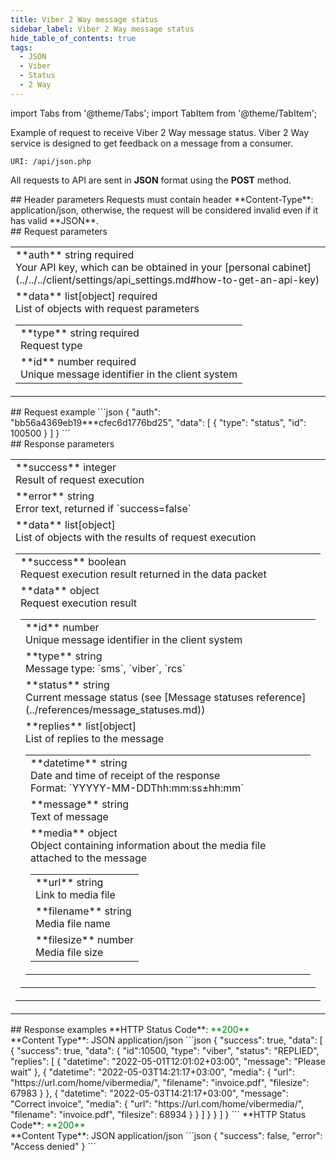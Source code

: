 ```yaml
---
title: Viber 2 Way message status
sidebar_label: Viber 2 Way message status
hide_table_of_contents: true
tags:
  - JSON
  - Viber
  - Status
  - 2 Way
---
```


import Tabs from '@theme/Tabs';
import TabItem from '@theme/TabItem';

Example of request to receive Viber 2 Way message status. Viber 2 Way service is designed to get feedback on a message from a consumer.

`URI: /api/json.php`

All requests to API are sent in **JSON** format using the <a class="green-text">**POST**</a> method.

<div class="header">
    ## Header parameters
    Requests must contain header **Content-Type**: application/json, otherwise, the request will be considered invalid even if it has valid **JSON**.
</div>

<div class="post-wrap">
    <div class="post-item">
        <div class="item-content">
            <div class="request-parameters">
            ## Request parameters
            <table class="t1">
                <tbody>
                    <tr>
                        <td>
                            <a class="name">**auth**</a>
                            <a class="type">string</a>
                            <a class="required">required</a> <br/>
                            <a class="description">Your API key, which can be obtained in your [personal cabinet](../../../client/settings/api_settings.md#how-to-get-an-api-key)</a>
                        </td>
                    </tr>
                    <tr>
                        <td>
                            <a class="name">**data**</a>
                            <a class="type">list[object]</a>
                            <a class="required">required</a> <br/>
                            <a class="description">List of objects with request parameters</a>
                            <table class="t2">
                            <tbody>
                                <tr>
                                    <td>
                                        <a class="name">**type**</a>
                                        <a class="type">string</a>
                                        <a class="required">required</a> <br/>
                                        <a class="description">Request type</a>
                                    </td>
                                </tr>
                                <tr>
                                    <td>
                                        <a class="name">**id**</a>
                                        <a class="type">number</a>
                                        <a class="required">required</a> <br/>
                                        <a class="description">Unique message identifier in the client system</a>
                                    </td>
                                </tr>
                            </tbody>
                            </table>
                        </td>
                    </tr>
                </tbody>
            </table>
            </div>
        </div>
    </div>
    <div class="post-item">
        <div class="item-content">
            <div class="request-example">
                ## Request example
                ```json
                {
                    "auth": "bb56a4369eb19***cfec6d1776bd25",
                    "data": [
                        {
                            "type": "status",
                            "id": 100500
                        }
                    ]
                }
                ```
            </div>
        </div>
    </div>
    <div class="post-item">
        <div class="item-content">
            <div class="response-parameters">
            ## Response parameters
            <table class="t1">
                <tbody>
                    <tr>
                        <td>
                            <a class="name">**success**</a>
                            <a class="type">integer</a> <br/>
                            <a class="description">Result of request execution</a>
                        </td>
                    </tr>
                    <tr>
                        <td>
                            <a class="name">**error**</a>
                            <a class="type">string</a> <br/>
                            <a class="description">Error text, returned if `success=false`</a>
                        </td>
                    </tr>
                    <tr>
                        <td>
                            <a class="name">**data**</a>
                            <a class="type">list[object]</a> <br/>
                            <a class="description">List of objects with the results of request execution</a>
                            <table class="t2">
                                <tbody>
                                    <tr>
                                        <td>
                                            <a class="name">**success**</a>
                                            <a class="type">boolean</a> <br/>
                                            <a class="description">Request execution result returned in the data packet</a>
                                        </td>
                                    </tr>
                                    <tr>
                                        <td>
                                            <a class="name">**data**</a>
                                            <a class="type">object</a><br/>
                                            <a class="description">Request execution result</a> <br/>
                                            <table class="t2">
                                                <tbody>
                                                    <tr>
                                                        <td>
                                                            <a class="name">**id**</a>
                                                            <a class="type">number</a> <br/>
                                                            <a class="description">Unique message identifier in the client system</a>
                                                        </td>
                                                    </tr>
                                                    <tr>
                                                        <td>                                              
                                                            <a class="name">**type**</a>
                                                            <a class="type">string</a> <br/>
                                                            <a class="description">Message type: `sms`, `viber`, `rcs`</a>
                                                        </td>
                                                    </tr>
                                                    <tr>
                                                        <td>                                              
                                                            <a class="name">**status**</a>
                                                            <a class="type">string</a> <br/>
                                                            <a class="description">Current message status (see [Message statuses reference](../references/message_statuses.md))</a>
                                                        </td>
                                                    </tr>
                                                    <tr>
                                                        <td>                                              
                                                            <a class="name">**replies**</a>
                                                            <a class="type">list[object]</a> <br/>
                                                            <a class="description">List of replies to the message</a>
                                                            <table class="t2">
                                                            <tbody>
                                                                <tr>
                                                                    <td>
                                                                        <a class="name">**datetime**</a>
                                                                        <a class="type">string</a> <br/>
                                                                        <a class="description">Date and time of receipt of the response <br/> Format: `YYYYY-MM-DDThh:mm:ss±hh:mm`</a>
                                                                    </td>
                                                                </tr>
                                                                <tr>
                                                                    <td>
                                                                        <a class="name">**message**</a>
                                                                        <a class="type">string</a> <br/>
                                                                        <a class="description">Text of message</a>
                                                                    </td>
                                                                </tr>
                                                                <tr>
                                                                    <td>
                                                                        <a class="name">**media**</a>
                                                                        <a class="type">object</a> <br/>
                                                                        <a class="description">Object containing information about the media file attached to the message </a>
                                                                        <table class="t2">
                                                                        <tbody>
                                                                            <tr>
                                                                                <td>
                                                                                    <a class="name">**url**</a>
                                                                                    <a class="type">string</a> <br/>
                                                                                    <a class="description">Link to media file </a>
                                                                                </td>
                                                                            </tr>
                                                                            <tr>
                                                                                <td>
                                                                                    <a class="name">**filename**</a>
                                                                                    <a class="type">string</a> <br/>
                                                                                    <a class="description">Media file name </a>
                                                                                </td>
                                                                            </tr>
                                                                            <tr>
                                                                                <td>
                                                                                    <a class="name">**filesize**</a>
                                                                                    <a class="type">number</a> <br/>
                                                                                    <a class="description">Media file size</a>
                                                                                </td>
                                                                            </tr>
                                                                        </tbody>
                                                                        </table>
                                                                    </td>
                                                                </tr>
                                                            </tbody>
                                                            </table>
                                                        </td>
                                                    </tr>
                                                </tbody>
                                            </table>
                                        </td>
                                    </tr>
                                </tbody>
                            </table>
                        </td>
                    </tr>
                </tbody>
            </table>
            </div>
        </div>
    </div>
    <div class="post-item">
        <div class="item-content">
            <div class="response-example">
                ## Response examples
                <Tabs
                groupId="response-examples"
                defaultValue="successful"
                values={[
                    { label: 'Successful', value: 'successful', },
                    { label: 'Access denied', value: 'accessdenied' }
                ]}
                >
                <TabItem value="successful">
                **HTTP Status Code**: <font color="green">**200**</font> <br/> **Content Type**: JSON application/json
                ```json
                {
                    "success": true,
                    "data": [
                        {
                            "success": true,
                            "data": {
                                "id":10500,
                                "type": "viber",
                                "status": "REPLIED",
                                "replies": [
                                    {
                                        "datetime": "2022-05-01T12:01:02+03:00",
                                        "message": "Please wait"
                                    },
                                    {
                                        "datetime": "2022-05-03T14:21:17+03:00",
                                        "media": {
                                            "url": "https://url.com/home/vibermedia/",
                                            "filename": "invoice.pdf",
                                            "filesize": 67983
                                        }
                                    },
                                    {
                                        "datetime": "2022-05-03T14:21:17+03:00",
                                        "message": "Correct invoice",
                                        "media": {
                                            "url": "https://url.com/home/vibermedia/",
                                            "filename": "invoice.pdf",
                                            "filesize": 68934
                                        }
                                    }
                                ]
                            }
                        }
                    ]
                }
                ```
                </TabItem>
                <TabItem value="accessdenied">
                **HTTP Status Code**: <font color="green">**200**</font> <br/> **Content Type**: JSON application/json
                ```json
                {
                    "success": false,
                    "error": "Access denied"
                }
                ```
                </TabItem>
                </Tabs>
            </div>
        </div>
    </div>
</div>